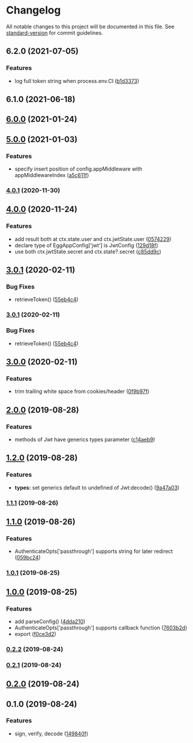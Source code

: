 # Changelog

All notable changes to this project will be documented in this file. See [standard-version](https://github.com/conventional-changelog/standard-version) for commit guidelines.

## 6.2.0 (2021-07-05)


### Features

* log full token string when process.env.CI ([b1d3373](https://github.com/waitingsong/egg-jwt/commit/b1d3373f7e46325be448cb90025ab42abe2d4262))

## 6.1.0 (2021-06-18)

## [6.0.0](https://github.com/waitingsong/egg-jwt/compare/v5.0.0...v6.0.0) (2021-01-24)

## [5.0.0](https://github.com/waitingsong/egg-jwt/compare/v4.0.1...v5.0.0) (2021-01-03)


### Features

* specify insert position of config.appMiddleware with appMiddlewareIndex ([a5c611f](https://github.com/waitingsong/egg-jwt/commit/a5c611fdc452137e223114af79669f2305935156))

### [4.0.1](https://github.com/waitingsong/egg-jwt/compare/v4.0.0...v4.0.1) (2020-11-30)


## [4.0.0](https://github.com/waitingsong/egg-jwt/compare/v3.0.1...v4.0.0) (2020-11-24)


### Features

* add result both at ctx.state.user and ctx.jwtState.user ([0574229](https://github.com/waitingsong/egg-jwt/commit/0574229edd85827bf0cd4d7ee8649be676ef0ec4))
* declare type of EggAppConfig['jwt'] is JwtConfig ([129d18f](https://github.com/waitingsong/egg-jwt/commit/129d18f2c263f158260fdf0d9a30755075e736d0))
* use both ctx.jwtState.secret and ctx.state?.secret ([c85dd9c](https://github.com/waitingsong/egg-jwt/commit/c85dd9c03dca4b2d640d7939ada12035d4968c22))


## [3.0.1](https://github.com/waitingsong/egg-jwt/compare/v3.0.0...v3.0.1) (2020-02-11)


### Bug Fixes

* retrieveToken() ([55eb4c4](https://github.com/waitingsong/egg-jwt/commit/55eb4c4a484f5b70e9dae81d847e8f688a24826d))


















### [3.0.1](https://github.com/waitingsong/egg-jwt/compare/v3.0.0...v3.0.1) (2020-02-11)


### Bug Fixes

* retrieveToken() ([55eb4c4](https://github.com/waitingsong/egg-jwt/commit/55eb4c4a484f5b70e9dae81d847e8f688a24826d))

## [3.0.0](https://github.com/waitingsong/egg-jwt/compare/v2.0.0...v3.0.0) (2020-02-11)


### Features

* trim trailing white space from cookies/header ([0f9b97f](https://github.com/waitingsong/egg-jwt/commit/0f9b97fac586b90e2ec0ec58b8697e0e8b987a9f))

## [2.0.0](https://github.com/waitingsong/egg-jwt/compare/v1.2.0...v2.0.0) (2019-08-28)


### Features

* methods of Jwt have generics types parameter ([c14aeb9](https://github.com/waitingsong/egg-jwt/commit/c14aeb9))

## [1.2.0](https://github.com/waitingsong/egg-jwt/compare/v1.1.1...v1.2.0) (2019-08-28)


### Features

* **types:** set generics default to undefined of Jwt:decode() ([9a47a03](https://github.com/waitingsong/egg-jwt/commit/9a47a03))

### [1.1.1](https://github.com/waitingsong/egg-jwt/compare/v1.1.0...v1.1.1) (2019-08-26)

## [1.1.0](https://github.com/waitingsong/egg-jwt/compare/v1.0.1...v1.1.0) (2019-08-26)


### Features

* AuthenticateOpts['passthrough'] supports string for later redirect ([059bc24](https://github.com/waitingsong/egg-jwt/commit/059bc24))

### [1.0.1](https://github.com/waitingsong/egg-jwt/compare/v1.0.0...v1.0.1) (2019-08-25)

## [1.0.0](https://github.com/waitingsong/egg-jwt/compare/v0.2.2...v1.0.0) (2019-08-25)


### Features

* add parseConfig() ([4dda210](https://github.com/waitingsong/egg-jwt/commit/4dda210))
* AuthenticateOpts['passthrough'] supports callback function ([7603b2d](https://github.com/waitingsong/egg-jwt/commit/7603b2d))
* export ([f0ce3d2](https://github.com/waitingsong/egg-jwt/commit/f0ce3d2))

### [0.2.2](https://github.com/waitingsong/egg-jwt/compare/v0.2.1...v0.2.2) (2019-08-24)

### [0.2.1](https://github.com/waitingsong/egg-jwt/compare/v0.2.0...v0.2.1) (2019-08-24)

## [0.2.0](https://github.com/waitingsong/egg-jwt/compare/v0.1.0...v0.2.0) (2019-08-24)

## 0.1.0 (2019-08-24)


### Features

* sign, verify, decode ([149840f](https://github.com/waitingsong/egg-jwt/commit/149840f))
